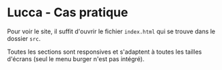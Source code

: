 # Lucca - Cas pratique

Pour voir le site, il suffit d'ouvrir le fichier `index.html` qui se trouve dans le dossier `src`.

Toutes les sections sont responsives et s'adaptent à toutes les tailles d'écrans (seul le menu burger n'est pas intégré).
